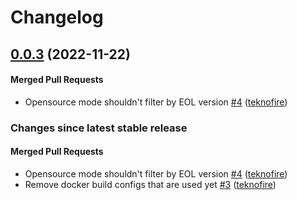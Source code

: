 # Changelog

<!-- latest_release 0.0.3 -->
## [0.0.3](https://github.com/chef/omnitruck-service/tree/0.0.3) (2022-11-22)

#### Merged Pull Requests
- Opensource mode shouldn&#39;t filter by EOL version [#4](https://github.com/chef/omnitruck-service/pull/4) ([teknofire](https://github.com/teknofire))
<!-- latest_release -->

<!-- release_rollup -->
### Changes since latest stable release

#### Merged Pull Requests
- Opensource mode shouldn&#39;t filter by EOL version [#4](https://github.com/chef/omnitruck-service/pull/4) ([teknofire](https://github.com/teknofire)) <!-- 0.0.3 -->
- Remove docker build configs that are used yet [#3](https://github.com/chef/omnitruck-service/pull/3) ([teknofire](https://github.com/teknofire)) <!-- 0.0.2 -->
<!-- release_rollup -->

<!-- latest_stable_release -->
<!-- latest_stable_release -->
